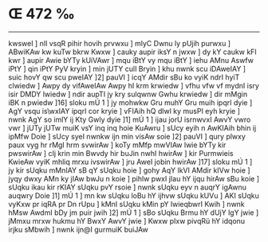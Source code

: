 # Œ 472 ‰
---
kwsweI ] nIl vsqR pihir hovih prvwxu ] mlyC Dwnu ly pUjih purwxu ]
ABwiKAw kw kuTw bkrw Kwxw ] cauky aupir iksY n jwxw ] dy kY caukw
kFI kwr ] aupir Awie bYTy kUiVAwr ] mqu iBtY vy mqu iBtY ] iehu AMnu
Aswfw iPtY ] qin iPtY PyV kryin ] min jUTY culI Bryin ] khu nwnk scu
iDAweIAY ] suic hovY qw scu pweIAY ]2] pauVI ] icqY AMdir sBu ko vyiK
ndrI hyiT clwiedw ] Awpy dy vifAweIAw Awpy hI krm krwiedw ] vfhu
vfw vf mydnI isry isir DMDY lwiedw ] ndir aupTI jy kry sulqwnw Gwhu
krwiedw ] dir mMgin iBK n pwiedw ]16] sloku mÚ 1 ] jy mohwkw Gru
muhY Gru muih ipqrI dyie ] AgY vsqu is\wxIAY ipqrI cor kryie ]
vFIAih hQ dlwl ky musPI eyh kryie ] nwnk AgY so imlY ij Kty Gwly
dyie ]1] mÚ 1 ] ijau jorU isrnwvxI AwvY vwro vwr ] jUTy jUTw muiK vsY
inq inq hoie KuAwru ] sUcy eyih n AwKIAih bhin ij ipMfw Doie ] sUcy
syeI nwnkw ijn min visAw soie ]2] pauVI ] qury plwxy paux vyg hr
rMgI hrm svwirAw ] koTy mMfp mwVIAw lwie bYTy kir pwswirAw ] cIj
krin min Bwvdy hir buJin nwhI hwirAw ] kir Purmwieis KwieAw vyiK
mhliq mrxu ivswirAw ] jru AweI jobin hwirAw ]17] sloku mÚ 1 ] jy
kir sUqku mMnIAY sB qY sUqku hoie ] gohy AqY lkVI AMdir kIVw hoie ] jyqy
dwxy AMn ky jIAw bwJu n koie ] pihlw pwxI jIau hY ijqu hirAw sBu koie
] sUqku ikau kir rKIAY sUqku pvY rsoie ] nwnk sUqku eyv n auqrY igAwnu
auqwry Doie ]1] mÚ 1 ] mn kw sUqku loBu hY ijhvw sUqku kUVu ] AKI sUqku
vyKxw pr iqRA pr Dn rUpu ] kMnI sUqku kMin pY lwieqbwrI Kwih ] nwnk
hMsw AwdmI bDy jm puir jwih ]2] mÚ 1 ] sBo sUqku Brmu hY dUjY lgY
jwie ] jMmxu mrxw hukmu hY BwxY AwvY jwie ] Kwxw pIxw pivqRü hY idqonu
irjku sMbwih ] nwnk ijn@I gurmuiK buiJAw
####
